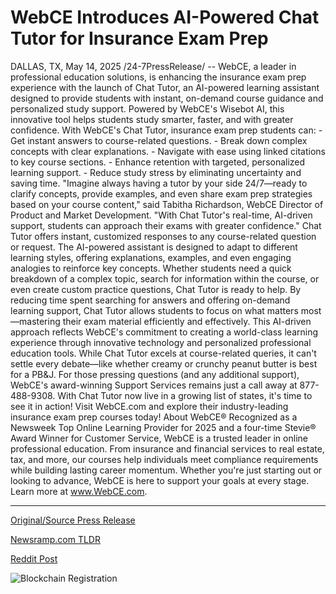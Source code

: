 # WebCE Introduces AI-Powered Chat Tutor for Insurance Exam Prep

DALLAS, TX, May 14, 2025 /24-7PressRelease/ -- WebCE, a leader in professional education solutions, is enhancing the insurance exam prep experience with the launch of Chat Tutor, an AI-powered learning assistant designed to provide students with instant, on-demand course guidance and personalized study support. Powered by WebCE's Wisebot AI, this innovative tool helps students study smarter, faster, and with greater confidence.   With WebCE's Chat Tutor, insurance exam prep students can:  - Get instant answers to course-related questions.  - Break down complex concepts with clear explanations.  - Navigate with ease using linked citations to key course sections.  - Enhance retention with targeted, personalized learning support.  - Reduce study stress by eliminating uncertainty and saving time.   "Imagine always having a tutor by your side 24/7—ready to clarify concepts, provide examples, and even share exam prep strategies based on your course content," said Tabitha Richardson, WebCE Director of Product and Market Development. "With Chat Tutor's real-time, AI-driven support, students can approach their exams with greater confidence."   Chat Tutor offers instant, customized responses to any course-related question or request. The AI-powered assistant is designed to adapt to different learning styles, offering explanations, examples, and even engaging analogies to reinforce key concepts. Whether students need a quick breakdown of a complex topic, search for information within the course, or even create custom practice questions, Chat Tutor is ready to help.  By reducing time spent searching for answers and offering on-demand learning support, Chat Tutor allows students to focus on what matters most—mastering their exam material efficiently and effectively. This AI-driven approach reflects WebCE's commitment to creating a world-class learning experience through innovative technology and personalized professional education tools.   While Chat Tutor excels at course-related queries, it can't settle every debate—like whether creamy or crunchy peanut butter is best for a PB&J. For those pressing questions (and any additional support), WebCE's award-winning Support Services remains just a call away at 877-488-9308.   With Chat Tutor now live in a growing list of states, it's time to see it in action! Visit WebCE.com and explore their industry-leading insurance exam prep courses today!  About WebCE®  Recognized as a Newsweek Top Online Learning Provider for 2025 and a four-time Stevie® Award Winner for Customer Service, WebCE is a trusted leader in online professional education. From insurance and financial services to real estate, tax, and more, our courses help individuals meet compliance requirements while building lasting career momentum. Whether you're just starting out or looking to advance, WebCE is here to support your goals at every stage. Learn more at www.WebCE.com. 

---

[Original/Source Press Release](https://www.24-7pressrelease.com/press-release/522734/webce-introduces-ai-powered-chat-tutor-for-insurance-exam-prep)
                    

[Newsramp.com TLDR](https://newsramp.com/curated-news/webce-launches-ai-powered-chat-tutor-for-enhanced-insurance-exam-prep/62f8b654c50b603fec737639fc3c2e9e) 

 



[Reddit Post](https://www.reddit.com/r/newsramp/comments/1km94b0/webce_launches_aipowered_chat_tutor_for_enhanced/) 



![Blockchain Registration](https://cdn.newsramp.app/24-7PressRelease/qrcode/255/14/echoSgKO.webp)